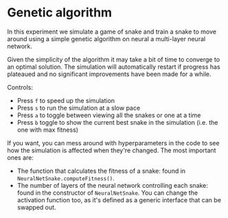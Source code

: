 # Genetic algorithm

In this experiment we simulate a game of snake and train a snake to move around using a simple
genetic algorithm on neural a multi-layer neural network.

Given the simplicity of the algorithm it may take a bit of time to converge to an optimal solution.
The simulation will automatically restart if progress has plateaued and no significant improvements 
have been made for a while.

Controls:
 - Press `f` to speed up the simulation
 - Press `s` to run the simulation at a slow pace
 - Press `a` to toggle between viewing all the snakes or one at a time
 - Press `b` toggle to show the current best snake in the simulation (i.e. the one with max fitness)

If you want, you can mess around with hyperparameters in the code to see how the simulation is
affected when they're changed. The most important ones are:
 - The function that calculates the fitness of a snake: found in `NeuralNetSnake.computeFitness()`.
 - The number of layers of the neural network controlling each snake: found in the constructor of
   `NeuralNetSnake`. You can change the activation function too, as it's defined as a generic
   interface that can be swapped out.